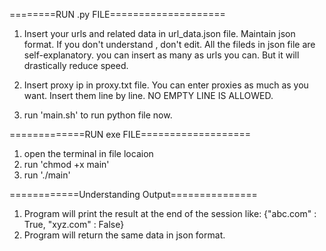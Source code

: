 
========RUN .py FILE====================

1. Insert your urls and related data in url_data.json file. Maintain json format. If you don't understand , don't edit. All the fileds in json file are self-explanatory. you can insert as many as urls you can. But it will drastically reduce speed. 

2. Insert proxy ip in proxy.txt file. You can enter proxies as much as you want. Insert them line by line. NO EMPTY LINE IS ALLOWED.

3. run 'main.sh' to run python file now.

=============RUN exe FILE===================
1. open the terminal in file locaion
2. run 'chmod +x main'
3. run './main'


============Understanding Output===============

1. Program will print the result at the end of the session like:
		{"abc.com" : True, "xyz.com" : False}
2. Program will return the same data in json format.


